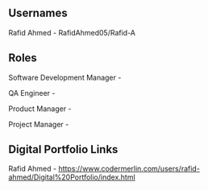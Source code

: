 ## Usernames
Rafid Ahmed - RafidAhmed05/Rafid-A

## Roles

Software Development Manager - 

QA Engineer - 

Product Manager - 

Project Manager - 

## Digital Portfolio Links

Rafid Ahmed - https://www.codermerlin.com/users/rafid-ahmed/Digital%20Portfolio/index.html
